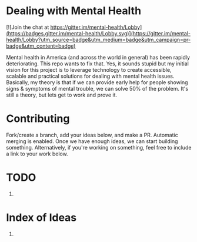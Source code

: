 # Dealing with Mental Health

[![Join the chat at https://gitter.im/mental-health/Lobby](https://badges.gitter.im/mental-health/Lobby.svg)](https://gitter.im/mental-health/Lobby?utm_source=badge&utm_medium=badge&utm_campaign=pr-badge&utm_content=badge)

Mental health in America (and across the world in general) has been rapidly deteriorating. This repo wants to fix that. Yes, it sounds stupid but my initial vision for this project is to leverage technology to create accessible, scalable and practical solutions for dealing with mental health issues. Basically, my theory is that if we can provide early help for people showing signs & symptoms of mental trouble, we can solve 50% of the problem. It's still a theory, but lets get to work and prove it. 

# Contributing 
Fork/create a branch, add your ideas below, and make a PR. Automatic merging is enabled. Once we have enough ideas, we can start building something. Alternatively, if you're working on something, feel free to include a link to your work below. 

# TODO
1.

# Index of Ideas
1. 
